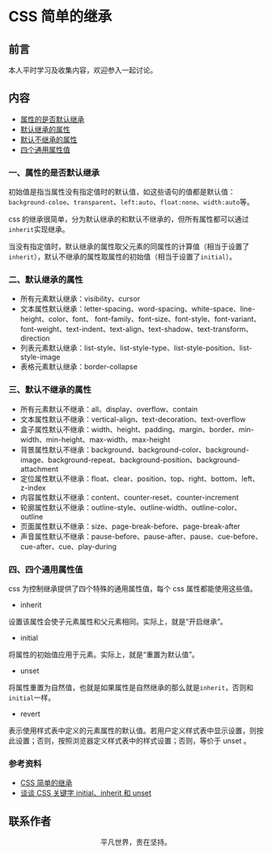 # CSS 简单的继承

## 前言

本人平时学习及收集内容，欢迎参入一起讨论。

## 内容

- [属性的是否默认继承](#一、属性的是否默认继承)
- [默认继承的属性](#二、默认继承的属性)
- [默认不继承的属性](#三、默认不继承的属性)
- [四个通用属性值](#四、四个通用属性值)

### 一、属性的是否默认继承

初始值是指当属性没有指定值时的默认值，如这些语句的值都是默认值：`background-coloe`、`transparent`、`left:auto`、`float:none`、`width:auto`等。

css 的继承很简单，分为默认继承的和默认不继承的，但所有属性都可以通过`inherit`实现继承。

当没有指定值时，默认继承的属性取父元素的同属性的计算值（相当于设置了`inherit`），默认不继承的属性取属性的初始值（相当于设置了`initial`）。

### 二、默认继承的属性

- 所有元素默认继承：visibility、cursor
- 文本属性默认继承：letter-spacing、word-spacing、white-space、line-height、color、font、 font-family、font-size、font-style、font-variant、font-weight、text-indent、text-align、text-shadow、text-transform、direction
- 列表元素默认继承：list-style、list-style-type、list-style-position、list-style-image
- 表格元素默认继承：border-collapse

### 三、默认不继承的属性

- 所有元素默认不继承：all、display、overflow、contain
- 文本属性默认不继承：vertical-align、text-decoration、text-overflow
- 盒子属性默认不继承：width、height、padding、margin、border、min-width、min-height、max-width、max-height
- 背景属性默认不继承：background、background-color、background-image、background-repeat、background-position、background-attachment
- 定位属性默认不继承：float、clear、position、top、right、bottom、left、z-index
- 内容属性默认不继承：content、counter-reset、counter-increment
- 轮廓属性默认不继承：outline-style、outline-width、outline-color、outline
- 页面属性默认不继承：size、page-break-before、page-break-after
- 声音属性默认不继承：pause-before、pause-after、pause、cue-before、cue-after、cue、play-during

### 四、四个通用属性值

css 为控制继承提供了四个特殊的通用属性值，每个 css 属性都能使用这些值。

- inherit

设置该属性会使子元素属性和父元素相同。实际上，就是“开启继承”。

- initial

将属性的初始值应用于元素。实际上，就是“重置为默认值”。

- unset

将属性重置为自然值，也就是如果属性是自然继承的那么就是`inherit`，否则和`initial`一样。

- revert

表示使用样式表中定义的元素属性的默认值。若用户定义样式表中显示设置，则按此设置；否则，按照浏览器定义样式表中的样式设置；否则，等价于 unset 。

### 参考资料

- [CSS 简单的继承](https://juejin.im/post/5dcb89186fb9a04a752ba034)
- [谈谈 CSS 关键字 initial、inherit 和 unset](https://github.com/chokcoco/iCSS/issues/13)

## 联系作者

<div align="center">
    <p>
        平凡世界，贵在坚持。
    </p>
    <img :src="$withBase('/about/contact.png')" />
</div>
